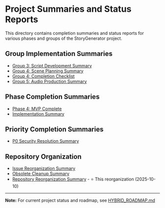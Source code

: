 # Project Summaries and Status Reports

This directory contains completion summaries and status reports for various phases and groups of the StoryGenerator project.

## Group Implementation Summaries

- [Group 3: Script Development Summary](GROUP_3_SCRIPT_DEVELOPMENT_SUMMARY.md)
- [Group 4: Scene Planning Summary](GROUP_4_SCENE_PLANNING_SUMMARY.md)
- [Group 4: Completion Checklist](GROUP_4_COMPLETION_CHECKLIST.md)
- [Group 5: Audio Production Summary](GROUP_5_AUDIO_PRODUCTION_SUMMARY.md)

## Phase Completion Summaries

- [Phase 4: MVP Complete](PHASE4_MVP_COMPLETE.md)
- [Implementation Summary](IMPLEMENTATION_SUMMARY.md)

## Priority Completion Summaries

- [P0 Security Resolution Summary](P0_SECURITY_RESOLUTION_SUMMARY.md)

## Repository Organization

- [Issue Reorganization Summary](ISSUE_REORGANIZATION_SUMMARY.md)
- [Obsolete Cleanup Summary](OBSOLETE_CLEANUP_SUMMARY.md)
- [Repository Reorganization Summary](REPOSITORY_REORGANIZATION_SUMMARY.md) - ⭐ This reorganization (2025-10-10)

---

**Note:** For current project status and roadmap, see [HYBRID_ROADMAP.md](../HYBRID_ROADMAP.md)
